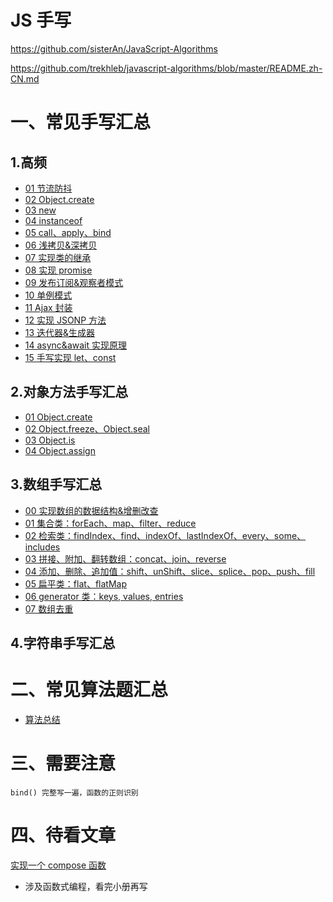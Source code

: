 # JS 手写

https://github.com/sisterAn/JavaScript-Algorithms

https://github.com/trekhleb/javascript-algorithms/blob/master/README.zh-CN.md

# 一、常见手写汇总

## 1.高频

- [01 节流防抖](./common/01防抖节流.md)
- [02 Object.create](./common/02Object_create.md)
- [03 new](./common/03new.md)
- [04 instanceof](./common/04instanceof.md)
- [05 call、apply、bind](./common/05call、apply、bind.md)
- [06 浅拷贝&amp;深拷贝](./common/06浅拷贝&深拷贝.md)
- [07 实现类的继承](./common/07实现类的继承.md)
- [08 实现 promise](./common/08实现PromisesA+%20.md)
- [09 发布订阅&amp;观察者模式](./common/09发布订阅&观察者模式.md)
- [10 单例模式](./common/10单例模式.md)
- [11 Ajax 封装](./common/11Ajax封装.md)
- [12 实现 JSONP 方法](./common/12实现JSONP方法.md)
- [13 迭代器&amp;生成器](./common/13迭代器&生成器.md)
- [14 async&amp;await 实现原理](./common/14async&await实现原理.md)
- [15 手写实现 let、const](./common/15手写实现let、const.md)

## 2.对象方法手写汇总

- [01 Object.create](./common/02Object_create.md)
- [02 Object.freeze、Object.seal](./object/02Object.freeze.md)
- [03 Object.is](./object/03Object.is.md)
- [04 Object.assign](./object/04Object.assign.md)

## 3.数组手写汇总

- [00 实现数组的数据结构&增删改查](./array/00实现数组的数据结构.md)
- [01 集合类：forEach、map、filter、reduce](./array/01集合类.md)
- [02 检索类：findIndex、find、indexOf、lastIndexOf、every、some、includes](./array/02检索类.md)
- [03 拼接、附加、翻转数组：concat、join、reverse](./array/03拼接、附加、翻转数组.md)
- [04 添加、删除、追加值：shift、unShift、slice、splice、pop、push、fill](./array/04添加、删除、追加值.md)
- [05 扁平类：flat、flatMap](./array/05.扁平类.md)
- [06 generator 类：keys, values, entries](./array/06generator.md)
- [07 数组去重]()

## 4.字符串手写汇总

# 二、常见算法题汇总

+ [算法总结](https://github.com/zhuling904/algorithm)

# 三、需要注意

```
bind() 完整写一遍，函数的正则识别
```

# 四、待看文章

[实现一个 compose 函数](https://segmentfault.com/a/1190000011447164)

- 涉及函数式编程，看完小册再写
